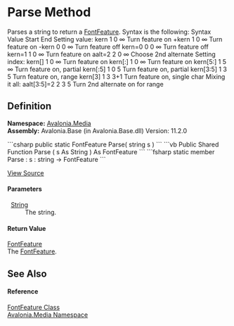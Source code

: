 # Parse Method


Parses a string to return a <a href="T_Avalonia_Media_FontFeature">FontFeature</a>. Syntax is the following: Syntax Value Start End Setting value: kern 1 0 ∞ Turn feature on +kern 1 0 ∞ Turn feature on -kern 0 0 ∞ Turn feature off kern=0 0 0 ∞ Turn feature off kern=1 1 0 ∞ Turn feature on aalt=2 2 0 ∞ Choose 2nd alternate Setting index: kern[] 1 0 ∞ Turn feature on kern[:] 1 0 ∞ Turn feature on kern[5:] 1 5 ∞ Turn feature on, partial kern[:5] 1 0 5 Turn feature on, partial kern[3:5] 1 3 5 Turn feature on, range kern[3] 1 3 3+1 Turn feature on, single char Mixing it all: aalt[3:5]=2 2 3 5 Turn 2nd alternate on for range



## Definition
**Namespace:** <a href="N_Avalonia_Media">Avalonia.Media</a>  
**Assembly:** Avalonia.Base (in Avalonia.Base.dll) Version: 11.2.0

<Tabs groupId="api-code-preview">
<TabItem value="csharp" label="C#">
```csharp
public static FontFeature Parse(
	string s
)
```
</TabItem>
<TabItem value="vb" label="VB">
```vb
Public Shared Function Parse ( 
	s As String
) As FontFeature
```
</TabItem>
<TabItem value="fsharp" label="F#">
```fsharp
static member Parse : 
        s : string -> FontFeature 
```
</TabItem>
</Tabs>



<a href="https://github.com/AvaloniaUI/Avalonia/tree/master/src/Avalonia.Base/Media/FontFeature.cs#L86" title="View the source code">View Source</a>



#### Parameters
<dl><dt>  <a href="https://learn.microsoft.com/dotnet/api/system.string" target="_blank" rel="noopener noreferrer">String</a></dt><dd>The string.</dd></dl>

#### Return Value
<a href="T_Avalonia_Media_FontFeature">FontFeature</a>  
The <a href="T_Avalonia_Media_FontFeature">FontFeature</a>.

## See Also


#### Reference
<a href="T_Avalonia_Media_FontFeature">FontFeature Class</a>  
<a href="N_Avalonia_Media">Avalonia.Media Namespace</a>  


